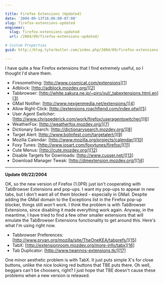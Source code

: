 ```yaml
---

title: Firefox Extensions (Updated)
date: '2004-09-13T16:06:00-07:00'
slug: firefox-extensions-updated
engineer:
  slug: firefox-extensions-updated
  url: /2004/09/firefox-extensions-updated/

# Custom Properties
guid: http://blog.tylerbutler.com/index.php/2004/09/firefox-extensions-updated/

---
```


I have quite a few Firefox extensions that I find extremely useful, so I
thought I'd share them.

  * Firesomething: [http://www.cosmicat.com/extensions][1]
  * Adblock: [http://adblock.mozdev.org/][2]
  * Tabbrowser: [http://white.sakura.ne.jp/~piro/xul/_tabextensions.html.en][3]
  * GMail Notifier: [http://www.nexgenmedia.net/extensions/][4]
  * Allow Right-Click: [http://extensions.roachfiend.com/index.php][5]
  * User Agent Switcher: [http://www.chrispederick.com/work/firefox/useragentswitcher/][6]
  * WeatherFox: [http://weatherfox.mozdev.org/][7]
  * Dictionary Search: [http://dictionarysearch.mozdev.org/][8]
  * Target Alert: [http://www.bolinfest.com/targetalert/][9]
  * Mozilla Calendar: [http://www.mozilla.org/projects/calendar/][10]
  * Foxy Tunes: [http://www.iosart.com/foxytunes/firefox/][11]
  * Cute Menus: [http://cute.mozdev.org/][12]
  * Disable Targets for Downloads: [http://www.cusser.net/][13]
  * Download Manager Tweak: [http://dmextension.mozdev.org/][14]

* * *

**Update 09/22/2004**

OK, so the new version of Firefox (1.0PR) just isn't cooperating with
TabBrowser Extensions and pop-ups. I want my pop-ups to appear in new tabs,
but I don't want all of them blocked - especially in GMail. Despite adding the
GMail domain to the Exceptions list in the Firefox pop-up blocker, things
still won't work. I think the problem is with TabBrowser Extensions, since
disabling it made everything work again. Anyway, in the meantime, I have tried
to find a few other smaller extensions that will emulate the TabBrowser
Extensions functionality to get around this. Here's what I'm using right now.

  * Tabbrowser Preferences: [http://www.pryan.org/mozilla/site/TheOneKEA/tabprefs/][15]
  * TabX: [http://extensionroom.mozdev.org/more-info/tabx][16]
  * Tab Duplicator: [http://www.twannos-extensions.tk/][17]

One minor aesthetic problem is with TabX. It just puts simple X's for close
buttons, unlike the nice looking red buttons that TBE puts there. Oh well,
beggars can't be choosers, right? I just hope that TBE doesn't cause these
problems when a new version is released.

   [1]: http://www.cosmicat.com/extensions
   [2]: http://adblock.mozdev.org/
   [3]: http://white.sakura.ne.jp/~piro/xul/_tabextensions.html.en
   [4]: http://www.nexgenmedia.net/extensions/
   [5]: http://extensions.roachfiend.com/index.php
   [6]: http://www.chrispederick.com/work/firefox/useragentswitcher/
   [7]: http://weatherfox.mozdev.org/
   [8]: http://dictionarysearch.mozdev.org/
   [9]: http://www.bolinfest.com/targetalert/
   [10]: http://www.mozilla.org/projects/calendar/
   [11]: http://www.iosart.com/foxytunes/firefox/
   [12]: http://cute.mozdev.org/
   [13]: http://www.cusser.net/
   [14]: http://dmextension.mozdev.org/
   [15]: http://www.pryan.org/mozilla/site/TheOneKEA/tabprefs/
   [16]: http://extensionroom.mozdev.org/more-info/tabx
   [17]: http://www.twannos-extensions.tk/

